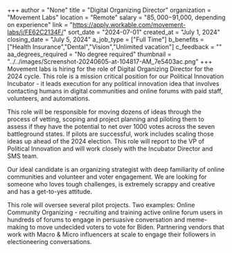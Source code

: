 +++
author = "None"
title = "Digital Organizing Director"
organization = "Movement Labs"
location = "Remote"
salary = "$85,000-$91,000, depending on experience"
link = "https://apply.workable.com/movement-labs/j/FE62C2134F/"
sort_date = "2024-07-01"
created_at = "July 1, 2024"
closing_date = "July 5, 2024"
a_job_type = ["Full Time"]
b_benefits = ["Health Insurance","Dental","Vision","Unlimited vacation"]
c_feedback = ""
aa_degrees_required = "No degree required"
thumbnail = "../../images/Screenshot-20240605-at-104817-AM_7e5403ac.png"
+++
Movement labs is hiring for the role of Digital Organizing Director for the 2024 cycle. This role is a mission critical position for our Political Innovation Incubator - it leads execution for any political innovation idea that involves contacting humans in digital communities and online forums with paid staff, volunteers, and automations.

This role will be responsible for moving dozens of ideas through the process of vetting, scoping and project planning and piloting them to assess if they have the potential to net over 1000 votes across the seven battleground states. If pilots are successful, work includes scaling those ideas up ahead of the 2024 election. This role will report to the VP of Political Innovation and will work closely with the Incubator Director and SMS team.

Our ideal candidate is an organizing strategist with deep familiarity of online communities and volunteer and voter engagement. We are looking for someone who loves tough challenges, is extremely scrappy and creative and has a get-to-yes attitude.

This role will oversee several pilot projects. Two examples: Online Community Organizing - recruiting and training active online forum users in hundreds of forums to engage in persuasive conversation and meme-making to move undecided voters to vote for Biden. Partnering vendors that work with Macro & Micro influencers at scale to engage their followers in electioneering conversations.